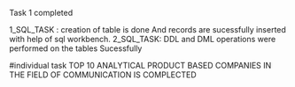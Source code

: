 Task 1 completed

1_SQL_TASK : creation of table is done And records are sucessfully inserted with help of sql workbench.
2_SQL_TASK: DDL and DML operations were performed on the tables Sucessfully

#individual task
TOP 10 ANALYTICAL PRODUCT BASED COMPANIES IN THE FIELD OF COMMUNICATION IS COMPLECTED 
